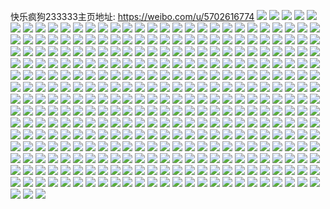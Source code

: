 快乐疯狗233333主页地址: https://weibo.com/u/5702616774 
![](https://wx4.sinaimg.cn/mw2000/006dVB7Uly1h90w8own0ij31hc1z44qp.jpg) 
![](https://wx4.sinaimg.cn/mw2000/006dVB7Uly1h90w8pw87qj31hc1z4b29.jpg) 
![](https://wx4.sinaimg.cn/mw2000/006dVB7Uly1h90w75fg6zj31hc1z4e81.jpg) 
![](https://wx4.sinaimg.cn/mw2000/006dVB7Uly1h90w76znx5j31hc1z4b29.jpg) 
![](https://wx4.sinaimg.cn/mw2000/006dVB7Uly1h90w783r7tj31hc1z4b29.jpg) 
![](https://wx4.sinaimg.cn/mw2000/006dVB7Uly1h90w7a1t3nj31z41hd4qp.jpg) 
![](https://wx4.sinaimg.cn/mw2000/006dVB7Uly1h90w7axu7xj31g71xlb29.jpg) 
![](https://wx4.sinaimg.cn/mw2000/006dVB7Uly1h90w7ca31gj31z41z4qv5.jpg) 
![](https://wx4.sinaimg.cn/mw2000/006dVB7Uly1h90w78yldhj31rd1rd1kx.jpg) 
![](https://wx4.sinaimg.cn/mw2000/006dVB7Uly1h90w7d1n4jj31hc1z4b29.jpg) 
![](https://wx4.sinaimg.cn/mw2000/006dVB7Uly1h90w7dqv4fj31hc1z4e81.jpg) 
![](https://wx4.sinaimg.cn/mw2000/006dVB7Uly1h90w7ehr6sj31hc1z47wh.jpg) 
![](https://wx4.sinaimg.cn/mw2000/006dVB7Uly1h90w7fcerej31z41hc7wh.jpg) 
![](https://wx4.sinaimg.cn/mw2000/006dVB7Uly1h90w765xuxj31z41hc1kx.jpg) 
![](https://wx4.sinaimg.cn/mw2000/006dVB7Uly1h8s7b0rubyj32c0340x6p.jpg) 
![](https://wx4.sinaimg.cn/mw2000/006dVB7Uly1h8s7b2b63fj33402c0x6p.jpg) 
![](https://wx4.sinaimg.cn/mw2000/006dVB7Uly1h8s7b2x2i1j31tf1d3qq5.jpg) 
![](https://wx4.sinaimg.cn/mw2000/006dVB7Uly1h8s7b3ncmlj31c31s4ttm.jpg) 
![](https://wx4.sinaimg.cn/mw2000/006dVB7Uly1h8pt20q7vij30ku0rsq97.jpg) 
![](https://wx4.sinaimg.cn/mw2000/006dVB7Uly1h80g8jatwzj31hc1z4kjl.jpg) 
![](https://wx4.sinaimg.cn/mw2000/006dVB7Uly1h80g8kj1sfj31hc1z4npd.jpg) 
![](https://wx4.sinaimg.cn/mw2000/006dVB7Uly1h80g8liinsj31hc1z4e81.jpg) 
![](https://wx4.sinaimg.cn/mw2000/006dVB7Uly1h80g8mmux2j31hc1z4b29.jpg) 
![](https://wx4.sinaimg.cn/mw2000/006dVB7Uly1h80g8nr0e5j31hc1z4b29.jpg) 
![](https://wx4.sinaimg.cn/mw2000/006dVB7Uly1h80g8ozsppj31hc1z44qp.jpg) 
![](https://wx4.sinaimg.cn/mw2000/006dVB7Uly1h80g8pv5a1j31hc1z47wh.jpg) 
![](https://wx4.sinaimg.cn/mw2000/006dVB7Uly1h80g8qoumtj31z41hc7wh.jpg) 
![](https://wx4.sinaimg.cn/mw2000/006dVB7Uly1h80g8r18e6j30ku0rsjxf.jpg) 
![](https://wx4.sinaimg.cn/mw2000/006dVB7Uly1h7hoxik8c5j32c0340kjl.jpg) 
![](https://wx4.sinaimg.cn/mw2000/006dVB7Uly1h76dzmoudqj30zk1bdn97.jpg) 
![](https://wx4.sinaimg.cn/mw2000/006dVB7Uly1h76dzjt7m5j31yh2lzx6p.jpg) 
![](https://wx4.sinaimg.cn/mw2000/006dVB7Uly1h76dzg7w5mj30fc0kgacp.jpg) 
![](https://wx4.sinaimg.cn/mw2000/006dVB7Uly1h76dzgir54j30ku0rsn3t.jpg) 
![](https://wx4.sinaimg.cn/mw2000/006dVB7Uly1h76dzgwj3lj30ku0rstax.jpg) 
![](https://wx4.sinaimg.cn/mw2000/006dVB7Uly1h76dzh78gqj30ku0rsqaj.jpg) 
![](https://wx4.sinaimg.cn/mw2000/006dVB7Uly1h76dzhfo43j30ku0rs10c.jpg) 
![](https://wx4.sinaimg.cn/mw2000/006dVB7Uly1h76dzho55sj30ku0rs40t.jpg) 
![](https://wx4.sinaimg.cn/mw2000/006dVB7Uly1h76dzhz9hdj30ku0rsjyh.jpg) 
![](https://wx4.sinaimg.cn/mw2000/006dVB7Uly1h76dzkhleuj30ku0rszmd.jpg) 
![](https://wx4.sinaimg.cn/mw2000/006dVB7Uly1h76dzkzl2lj30ku0rsagt.jpg) 
![](https://wx4.sinaimg.cn/mw2000/006dVB7Uly1h76dzllpf7j30h80mymy9.jpg) 
![](https://wx4.sinaimg.cn/mw2000/006dVB7Uly1h76dzluafej30ku0rs40b.jpg) 
![](https://wx4.sinaimg.cn/mw2000/006dVB7Uly1h76dzm2s3xj30ku0rsdml.jpg) 
![](https://wx4.sinaimg.cn/mw2000/006dVB7Uly1h76dzmc4tpj30ku0rswfx.jpg) 
![](https://wx4.sinaimg.cn/mw2000/006dVB7Uly1h5nyxo63qlj30jz18g44d.jpg) 
![](https://wx4.sinaimg.cn/mw2000/006dVB7Uly1h5nyxorh4vj32bc2bcb29.jpg) 
![](https://wx4.sinaimg.cn/mw2000/006dVB7Uly1h5nyxpd1j9j32bc2bc7wh.jpg) 
![](https://wx4.sinaimg.cn/mw2000/006dVB7Uly1h5nyxqqbanj32bc2bce81.jpg) 
![](https://wx4.sinaimg.cn/mw2000/006dVB7Uly1h5nyxrjb9cj32bc2bc4qp.jpg) 
![](https://wx4.sinaimg.cn/mw2000/006dVB7Uly1h5nyxs4lljj32bc2bc4qp.jpg) 
![](https://wx4.sinaimg.cn/mw2000/006dVB7Uly1h5nyxso0ubj32bc2bcb29.jpg) 
![](https://wx4.sinaimg.cn/mw2000/006dVB7Uly1h5nyxta1s8j32bc2bc7wh.jpg) 
![](https://wx4.sinaimg.cn/mw2000/006dVB7Uly1h5nyxttsk1j32bc2bc7wh.jpg) 
![](https://wx4.sinaimg.cn/mw2000/006dVB7Uly1h5b3wi5ob0j30u01uon2y.jpg) 
![](https://wx4.sinaimg.cn/mw2000/006dVB7Uly1h5b3xhlfc0j30u01uo11e.jpg) 
![](https://wx4.sinaimg.cn/mw2000/006dVB7Uly1h5ae3b67cuj30yi1pcahk.jpg) 
![](https://wx4.sinaimg.cn/mw2000/006dVB7Uly1h5ae3bwo7ej30u0140dto.jpg) 
![](https://wx4.sinaimg.cn/mw2000/006dVB7Uly1h5ae3coft9j31hc1z44qp.jpg) 
![](https://wx4.sinaimg.cn/mw2000/006dVB7Uly1h5ae3dmi5oj31hc1z47wh.jpg) 
![](https://wx4.sinaimg.cn/mw2000/006dVB7Uly1h5ae3eo9jmj31hc1z4b29.jpg) 
![](https://wx4.sinaimg.cn/mw2000/006dVB7Uly1h5ae3fjkmhj31cz27rtrx.jpg) 
![](https://wx4.sinaimg.cn/mw2000/006dVB7Uly1h5ae3g643oj31bc20snho.jpg) 
![](https://wx4.sinaimg.cn/mw2000/006dVB7Uly1h5ae3avdddj31hc1z47wh.jpg) 
![](https://wx4.sinaimg.cn/mw2000/006dVB7Uly1h5ae3gxegdj31hc1z4nos.jpg) 
![](https://wx4.sinaimg.cn/mw2000/006dVB7Uly1h5ae3ho38nj31hc1z41kx.jpg) 
![](https://wx4.sinaimg.cn/mw2000/006dVB7Uly1h5ae3icmebj31hc1z4nn9.jpg) 
![](https://wx4.sinaimg.cn/mw2000/006dVB7Uly1h56bl7o490j30ku0rs7a8.jpg) 
![](https://wx4.sinaimg.cn/mw2000/006dVB7Uly1h56bl7wwr8j30ku0rs44c.jpg) 
![](https://wx4.sinaimg.cn/mw2000/006dVB7Uly1h56bl895dmj30ku0rsq9i.jpg) 
![](https://wx4.sinaimg.cn/mw2000/006dVB7Uly1h4wii8capdj32bc334e81.jpg) 
![](https://wx4.sinaimg.cn/mw2000/006dVB7Uly1h4uvg4wyzdj30u00u0q9y.jpg) 
![](https://wx4.sinaimg.cn/mw2000/006dVB7Uly1h4uvg5uhogj31z41z4kjl.jpg) 
![](https://wx4.sinaimg.cn/mw2000/006dVB7Uly1h4uvg8ai0pj32dc35s4qr.jpg) 
![](https://wx4.sinaimg.cn/mw2000/006dVB7Uly1h4uvg9wvcoj31hc1z4kjl.jpg) 
![](https://wx4.sinaimg.cn/mw2000/006dVB7Uly1h4uvgbauxlj31z41hckjl.jpg) 
![](https://wx4.sinaimg.cn/mw2000/006dVB7Uly1h4uvgcjkmaj32c0340b2a.jpg) 
![](https://wx4.sinaimg.cn/mw2000/006dVB7Uly1h4uvgdcfyjj31o01o0np4.jpg) 
![](https://wx4.sinaimg.cn/mw2000/006dVB7Uly1h4uvge2h48j32bc334qv5.jpg) 
![](https://wx4.sinaimg.cn/mw2000/006dVB7Uly1h4uvger9omj32bc334b29.jpg) 
![](https://wx4.sinaimg.cn/mw2000/006dVB7Uly1h4uvgfgxl7j32bc334u0x.jpg) 
![](https://wx4.sinaimg.cn/mw2000/006dVB7Uly1h4uvgg4ralj33342bcnpd.jpg) 
![](https://wx4.sinaimg.cn/mw2000/006dVB7Uly1h4uvgh0txoj33342bcnpd.jpg) 
![](https://wx4.sinaimg.cn/mw2000/006dVB7Uly1h4uvghxp3oj33342bcqv5.jpg) 
![](https://wx4.sinaimg.cn/mw2000/006dVB7Uly1h4uvgjestwj32bc334qv7.jpg) 
![](https://wx4.sinaimg.cn/mw2000/006dVB7Uly1h4uvglf7a9j30sg35rkjl.jpg) 
![](https://wx4.sinaimg.cn/mw2000/006dVB7Uly1h4uvgm23n2j31hc1z47ta.jpg) 
![](https://wx4.sinaimg.cn/mw2000/006dVB7Uly1h4uvgmlko6j31w02iokjl.jpg) 
![](https://wx4.sinaimg.cn/mw2000/006dVB7Uly1h4uvgn9hlnj33342bcx6p.jpg) 
![](https://wx4.sinaimg.cn/mw2000/006dVB7Uly1h4idnh4761j32bc2bc4qq.jpg) 
![](https://wx4.sinaimg.cn/mw2000/006dVB7Uly1h4fpz1x44dj30sg0sg11f.jpg) 
![](https://wx4.sinaimg.cn/mw2000/006dVB7Uly1h4fpz2veakj30sg0sgthk.jpg) 
![](https://wx4.sinaimg.cn/mw2000/006dVB7Uly1h4fpz2efjvj30sg0sg47o.jpg) 
![](https://wx4.sinaimg.cn/mw2000/006dVB7Uly1h4f4upyipnj30sg0sg47o.jpg) 
![](https://wx4.sinaimg.cn/mw2000/006dVB7Uly1h4ew4x2y5uj30qo190ad5.jpg) 
![](https://wx4.sinaimg.cn/mw2000/006dVB7Uly1h4downesmvj30q11a442b.jpg) 
![](https://wx4.sinaimg.cn/mw2000/006dVB7Uly1h3uxg1ccrpj31hc0o0gxd.jpg) 
![](https://wx4.sinaimg.cn/mw2000/006dVB7Uly1h3uxg2l1qlj32bc334hdu.jpg) 
![](https://wx4.sinaimg.cn/mw2000/006dVB7Uly1h3uxg3c0g3j30o01hcnb1.jpg) 
![](https://wx4.sinaimg.cn/mw2000/006dVB7Uly1h3uxg47na7j32bc3341ky.jpg) 
![](https://wx4.sinaimg.cn/mw2000/006dVB7Uly1h3uxg4xkhyj30o01hctme.jpg) 
![](https://wx4.sinaimg.cn/mw2000/006dVB7Uly1h3uxg5hq5yj30o01hc163.jpg) 
![](https://wx4.sinaimg.cn/mw2000/006dVB7Uly1h3uxg5vhqtj31hc0o047g.jpg) 
![](https://wx4.sinaimg.cn/mw2000/006dVB7Uly1h3uxg6mi3oj32bc2bc7wh.jpg) 
![](https://wx4.sinaimg.cn/mw2000/006dVB7Uly1h3uxg7jlckj32bc2bcnpd.jpg) 
![](https://wx4.sinaimg.cn/mw2000/006dVB7Uly1h3uxg844fhj30o01hcduq.jpg) 
![](https://wx4.sinaimg.cn/mw2000/006dVB7Uly1h3uxg8uor9j32bc2bckjl.jpg) 
![](https://wx4.sinaimg.cn/mw2000/006dVB7Uly1h3uxg94ga9j30w60x0tdl.jpg) 
![](https://wx4.sinaimg.cn/mw2000/006dVB7Uly1h3uxgapqcgj32bc2bcx6p.jpg) 
![](https://wx4.sinaimg.cn/mw2000/006dVB7Uly1h3uxgbehmjj30o01hcnb9.jpg) 
![](https://wx4.sinaimg.cn/mw2000/006dVB7Uly1h3uxgd19kuj32bc2bc4qq.jpg) 
![](https://wx4.sinaimg.cn/mw2000/006dVB7Uly1h3uxgez1plj32bc2bc4qp.jpg) 
![](https://wx4.sinaimg.cn/mw2000/006dVB7Uly1h3uxgfq5ylj32bc2bcaxu.jpg) 
![](https://wx4.sinaimg.cn/mw2000/006dVB7Uly1h3uxggqcrlj32bc2bcb29.jpg) 
![](https://wx4.sinaimg.cn/mw2000/006dVB7Uly1h3uxduokbtj32bc2bce81.jpg) 
![](https://wx4.sinaimg.cn/mw2000/006dVB7Uly1h3uxdvudzhj33342bcx6p.jpg) 
![](https://wx4.sinaimg.cn/mw2000/006dVB7Uly1h3uxdwwu34j33342bc7wi.jpg) 
![](https://wx4.sinaimg.cn/mw2000/006dVB7Uly1h3uxdxes27j30o01hc15u.jpg) 
![](https://wx4.sinaimg.cn/mw2000/006dVB7Uly1h3uxdy2900j32bc2bcu0h.jpg) 
![](https://wx4.sinaimg.cn/mw2000/006dVB7Uly1h3uxdz24dhj33342bcx6p.jpg) 
![](https://wx4.sinaimg.cn/mw2000/006dVB7Uly1h3uxdzf18rj31hc0o0dpa.jpg) 
![](https://wx4.sinaimg.cn/mw2000/006dVB7Uly1h3uxdzq5zbj30o01hcwni.jpg) 
![](https://wx4.sinaimg.cn/mw2000/006dVB7Uly1h3uxe0gyklj32bc2bckjl.jpg) 
![](https://wx4.sinaimg.cn/mw2000/006dVB7Uly1h3uxe1co7yj32bc2bckjl.jpg) 
![](https://wx4.sinaimg.cn/mw2000/006dVB7Uly1h3uxe22zm7j32bc2bcu0x.jpg) 
![](https://wx4.sinaimg.cn/mw2000/006dVB7Uly1h3uxe2drg9j30fs0cvq4m.jpg) 
![](https://wx4.sinaimg.cn/mw2000/006dVB7Uly1h3uxe3892kj32bc2bc1ky.jpg) 
![](https://wx4.sinaimg.cn/mw2000/006dVB7Uly1h3uxe4ahcjj32bc3347wi.jpg) 
![](https://wx4.sinaimg.cn/mw2000/006dVB7Uly1h3uxe5il3rj33342bckjn.jpg) 
![](https://wx4.sinaimg.cn/mw2000/006dVB7Uly1h3uxe5zag5j31hc0o0gxd.jpg) 
![](https://wx4.sinaimg.cn/mw2000/006dVB7Uly1h3uxe6m5t0j30o01hcdrg.jpg) 
![](https://wx4.sinaimg.cn/mw2000/006dVB7Uly1h3uxe6ylwgj30o01hc4a0.jpg) 
![](https://wx4.sinaimg.cn/mw2000/006dVB7Uly1h3uxcl4ssbj31w02iph52.jpg) 
![](https://wx4.sinaimg.cn/mw2000/006dVB7Uly1h3uxclht7ej30o01hc7cf.jpg) 
![](https://wx4.sinaimg.cn/mw2000/006dVB7Uly1h3uxcmf5yij32bc2bcb29.jpg) 
![](https://wx4.sinaimg.cn/mw2000/006dVB7Uly1h3uxcncitrj32bc2bce81.jpg) 
![](https://wx4.sinaimg.cn/mw2000/006dVB7Uly1h3uxco2y6fj32bc2bckjl.jpg) 
![](https://wx4.sinaimg.cn/mw2000/006dVB7Uly1h3uxcoxzfaj32bc2bcqv5.jpg) 
![](https://wx4.sinaimg.cn/mw2000/006dVB7Uly1h3uxcprj4zj32bc2bcqv5.jpg) 
![](https://wx4.sinaimg.cn/mw2000/006dVB7Uly1h3uxcq9mo6j30u00u045h.jpg) 
![](https://wx4.sinaimg.cn/mw2000/006dVB7Uly1h3uxcql0x7j30u00u0ah6.jpg) 
![](https://wx4.sinaimg.cn/mw2000/006dVB7Uly1h3uxcqxnd7j30u00u0106.jpg) 
![](https://wx4.sinaimg.cn/mw2000/006dVB7Uly1h3uxcr9tr2j30u00u0tga.jpg) 
![](https://wx4.sinaimg.cn/mw2000/006dVB7Uly1h3uxcrlc8dj31uo0u0qbh.jpg) 
![](https://wx4.sinaimg.cn/mw2000/006dVB7Uly1h3uxcrvkt6j31uo0u045z.jpg) 
![](https://wx4.sinaimg.cn/mw2000/006dVB7Uly1h3uxcs9l4qj31uo0u04a9.jpg) 
![](https://wx4.sinaimg.cn/mw2000/006dVB7Uly1h3uxcsxek7j32bc2bcb29.jpg) 
![](https://wx4.sinaimg.cn/mw2000/006dVB7Uly1h3uxctu917j32bc2bcqv5.jpg) 
![](https://wx4.sinaimg.cn/mw2000/006dVB7Uly1h3uxcueehmj30o01hcqi2.jpg) 
![](https://wx4.sinaimg.cn/mw2000/006dVB7Uly1h3uxcux31rj32bc2bc7r2.jpg) 
![](https://wx4.sinaimg.cn/mw2000/006dVB7Uly1h3uxa1v91qj32bc2bce81.jpg) 
![](https://wx4.sinaimg.cn/mw2000/006dVB7Uly1h3uxa2tulsj32bc2bce81.jpg) 
![](https://wx4.sinaimg.cn/mw2000/006dVB7Uly1h3uxa3ow2kj32bc2bce81.jpg) 
![](https://wx4.sinaimg.cn/mw2000/006dVB7Uly1h3uxa4oxxej32bc2bcnpd.jpg) 
![](https://wx4.sinaimg.cn/mw2000/006dVB7Uly1h3uxa5e4zqj33341e07wh.jpg) 
![](https://wx4.sinaimg.cn/mw2000/006dVB7Uly1h3uxa68gp7j33341e0hdt.jpg) 
![](https://wx4.sinaimg.cn/mw2000/006dVB7Uly1h3uxa72m95j33341e0npd.jpg) 
![](https://wx4.sinaimg.cn/mw2000/006dVB7Uly1h3uxa7q4ebj32bc2bc4qp.jpg) 
![](https://wx4.sinaimg.cn/mw2000/006dVB7Uly1h3uxa8hjpyj31hc1z4dzm.jpg) 
![](https://wx4.sinaimg.cn/mw2000/006dVB7Uly1h3uxa96942j32bc2bcb29.jpg) 
![](https://wx4.sinaimg.cn/mw2000/006dVB7Uly1h3uxa9unhpj33341e0kjl.jpg) 
![](https://wx4.sinaimg.cn/mw2000/006dVB7Uly1h3uxaavd06j32bc334e82.jpg) 
![](https://wx4.sinaimg.cn/mw2000/006dVB7Uly1h3uxabpcajj32bc2bcb29.jpg) 
![](https://wx4.sinaimg.cn/mw2000/006dVB7Uly1h3uxad3aa8j33342bc1ky.jpg) 
![](https://wx4.sinaimg.cn/mw2000/006dVB7Uly1h3uxadu0dzj30zk22o1bo.jpg) 
![](https://wx4.sinaimg.cn/mw2000/006dVB7Uly1h3uxaevpapj32bc2bcu0x.jpg) 
![](https://wx4.sinaimg.cn/mw2000/006dVB7Uly1h3uxafz016j32bc2bcb29.jpg) 
![](https://wx4.sinaimg.cn/mw2000/006dVB7Uly1h3uxags7jlj32bc2bcb29.jpg) 
![](https://wx4.sinaimg.cn/mw2000/006dVB7Uly1h2x9zjhxqej30u01uo0wo.jpg) 
![](https://wx4.sinaimg.cn/mw2000/006dVB7Uly1h2v86mnjcrj31hc0o0488.jpg) 
![](https://wx4.sinaimg.cn/mw2000/006dVB7Uly1h2v86nl9fdj31uo1uonpd.jpg) 
![](https://wx4.sinaimg.cn/mw2000/006dVB7Uly1h2v86oimh7j31uo1uonpd.jpg) 
![](https://wx4.sinaimg.cn/mw2000/006dVB7Uly1h2g5se2u72j30u016y404.jpg) 
![](https://wx4.sinaimg.cn/mw2000/006dVB7Uly1h2g5sh39ekj31ac1uce81.jpg) 
![](https://wx4.sinaimg.cn/mw2000/006dVB7Uly1h2agfvgqzgj31c01c0gxj.jpg) 
![](https://wx4.sinaimg.cn/mw2000/006dVB7Uly1h2agfw3cz2j31w01w0tvc.jpg) 
![](https://wx4.sinaimg.cn/mw2000/006dVB7Uly1h1qzobv23zj32bc2bc4qq.jpg) 
![](https://wx4.sinaimg.cn/mw2000/006dVB7Uly1h17a3z511dj31w01w07wh.jpg) 
![](https://wx4.sinaimg.cn/mw2000/006dVB7Uly1h0y3gektanj31hc1z5kd1.jpg) 
![](https://wx4.sinaimg.cn/mw2000/006dVB7Uly1h0y3gf6uzkj31hc1z57np.jpg) 
![](https://wx4.sinaimg.cn/mw2000/006dVB7Uly1h0y3ggdxvcj31hc1z4b0a.jpg) 
![](https://wx4.sinaimg.cn/mw2000/006dVB7Uly1h0y3gia52lj31hc1z41kx.jpg) 
![](https://wx4.sinaimg.cn/mw2000/006dVB7Uly1h0y3gpqzxrj31hc1z44qp.jpg) 
![](https://wx4.sinaimg.cn/mw2000/006dVB7Uly1h0y3gk345rj31w02io1kx.jpg) 
![](https://wx4.sinaimg.cn/mw2000/006dVB7Uly1h0wxcylskfj31yw1ywqv6.jpg) 
![](https://wx4.sinaimg.cn/mw2000/006dVB7Uly1h0pmw58uvkj31z41z4npd.jpg) 
![](https://wx4.sinaimg.cn/mw2000/006dVB7Uly1h0obcdp0bxj32c03407wk.jpg) 
![](https://wx4.sinaimg.cn/mw2000/006dVB7Uly1h0nlhp8rw3j32bc2bckjl.jpg) 
![](https://wx4.sinaimg.cn/mw2000/006dVB7Uly1h0elltxi9sj32bc2bcqv5.jpg) 
![](https://wx4.sinaimg.cn/mw2000/006dVB7Uly1h0ellut47dj32bc2bchdu.jpg) 
![](https://wx4.sinaimg.cn/mw2000/006dVB7Uly1h0ellvujsdj32bc2bcb2a.jpg) 
![](https://wx4.sinaimg.cn/mw2000/006dVB7Uly1h0ellwr726j32bc2bc4qq.jpg) 
![](https://wx4.sinaimg.cn/mw2000/006dVB7Uly1h0ellzq4p0j32bc2bckjm.jpg) 
![](https://wx4.sinaimg.cn/mw2000/006dVB7Uly1h0elm0uzbuj32bc2bc7wi.jpg) 
![](https://wx4.sinaimg.cn/mw2000/006dVB7Uly1h0elm3btnrj32bc2bc7wh.jpg) 
![](https://wx4.sinaimg.cn/mw2000/006dVB7Uly1h0elm47g34j32bc2bce82.jpg) 
![](https://wx4.sinaimg.cn/mw2000/006dVB7Uly1h0elm4kpblj30u00u0jwh.jpg) 
![](https://wx4.sinaimg.cn/mw2000/006dVB7Uly1h06i5kcw9hj32bc2bchdt.jpg) 
![](https://wx4.sinaimg.cn/mw2000/006dVB7Uly1h06i5l68fvj32bc2bce81.jpg) 
![](https://wx4.sinaimg.cn/mw2000/006dVB7Uly1h06i5m4vtcj32bc2bc4qq.jpg) 
![](https://wx4.sinaimg.cn/mw2000/006dVB7Uly1h06i5muncej32bc2bc7wh.jpg) 
![](https://wx4.sinaimg.cn/mw2000/006dVB7Uly1h06i5nj1xtj32bc2bc4qp.jpg) 
![](https://wx4.sinaimg.cn/mw2000/006dVB7Uly1h06i5osu0ij32bc2bcqv5.jpg) 
![](https://wx4.sinaimg.cn/mw2000/006dVB7Uly1h06i5prp27j32bc2bckjl.jpg) 
![](https://wx4.sinaimg.cn/mw2000/006dVB7Uly1h06i5qv1a7j32bc2bcnpd.jpg) 
![](https://wx4.sinaimg.cn/mw2000/006dVB7Uly1h06i5rpo2mj32bc2bckjl.jpg) 
![](https://wx4.sinaimg.cn/mw2000/006dVB7Uly1h06i5sfn6lj32bc2bckjl.jpg) 
![](https://wx4.sinaimg.cn/mw2000/006dVB7Uly1h06i5tyt6xj32bc2bcb29.jpg) 
![](https://wx4.sinaimg.cn/mw2000/006dVB7Uly1h06i5uucwvj32bc2bc1ky.jpg) 
![](https://wx4.sinaimg.cn/mw2000/006dVB7Uly1h06i5vqm2nj32bc2bcnpd.jpg) 
![](https://wx4.sinaimg.cn/mw2000/006dVB7Uly1h06i5wt6cjj32bc2bce82.jpg) 
![](https://wx4.sinaimg.cn/mw2000/006dVB7Uly1h06i5xi7szj32bc2bc7wh.jpg) 
![](https://wx4.sinaimg.cn/mw2000/006dVB7Uly1h06i5yczivj31z41z4hdt.jpg) 
![](https://wx4.sinaimg.cn/mw2000/006dVB7Uly1h06i5z7s6vj32bc2bcb2a.jpg) 
![](https://wx4.sinaimg.cn/mw2000/006dVB7Uly1h06i605ri8j32bc2bcb2a.jpg) 
![](https://wx4.sinaimg.cn/mw2000/006dVB7Uly1h06i3tyrpaj32bc2bcnpd.jpg) 
![](https://wx4.sinaimg.cn/mw2000/006dVB7Uly1h06i3uorvvj32bc2bckjl.jpg) 
![](https://wx4.sinaimg.cn/mw2000/006dVB7Uly1h06i3vgo7cj32bc2bc7wh.jpg) 
![](https://wx4.sinaimg.cn/mw2000/006dVB7Uly1h06i3wgyofj32bc3341ky.jpg) 
![](https://wx4.sinaimg.cn/mw2000/006dVB7Uly1h06i3x7q2bj32bc334b29.jpg) 
![](https://wx4.sinaimg.cn/mw2000/006dVB7Uly1h06i3y5wk7j32bc3341ky.jpg) 
![](https://wx4.sinaimg.cn/mw2000/006dVB7Uly1h06i3z3hisj32bc3341ky.jpg) 
![](https://wx4.sinaimg.cn/mw2000/006dVB7Uly1h06i3zxthaj32bc334x6p.jpg) 
![](https://wx4.sinaimg.cn/mw2000/006dVB7Uly1h06i41lhqcj32bc334u0y.jpg) 
![](https://wx4.sinaimg.cn/mw2000/006dVB7Uly1h06i42rnjlj32bc2bc4qq.jpg) 
![](https://wx4.sinaimg.cn/mw2000/006dVB7Uly1h06i4417ntj32bc2bc7wh.jpg) 
![](https://wx4.sinaimg.cn/mw2000/006dVB7Uly1h06i44w6z5j32bc2bcnpd.jpg) 
![](https://wx4.sinaimg.cn/mw2000/006dVB7Uly1h06i45mvwbj32bc2bcnpd.jpg) 
![](https://wx4.sinaimg.cn/mw2000/006dVB7Uly1h06i46btbwj32bc2bckjl.jpg) 
![](https://wx4.sinaimg.cn/mw2000/006dVB7Uly1h06i47pmiwj33sw3swkjn.jpg) 
![](https://wx4.sinaimg.cn/mw2000/006dVB7Uly1h06i48tnetj32bc2bc4qq.jpg) 
![](https://wx4.sinaimg.cn/mw2000/006dVB7Uly1h06i49j3mtj32bc2bc1kx.jpg) 
![](https://wx4.sinaimg.cn/mw2000/006dVB7Uly1h06i4a3qa8j32bc2bc1kv.jpg) 
![](https://wx4.sinaimg.cn/mw2000/006dVB7Uly1h06i293o8hj32bc2bchdu.jpg) 
![](https://wx4.sinaimg.cn/mw2000/006dVB7Uly1h06i2a0imaj32bc2bcb2a.jpg) 
![](https://wx4.sinaimg.cn/mw2000/006dVB7Uly1h06i2ax6jsj32bc2bc1ky.jpg) 
![](https://wx4.sinaimg.cn/mw2000/006dVB7Uly1h06i2btz0mj32bc2bce81.jpg) 
![](https://wx4.sinaimg.cn/mw2000/006dVB7Uly1h06i2ctebpj32bc2bc7wi.jpg) 
![](https://wx4.sinaimg.cn/mw2000/006dVB7Uly1h06i2dguslj32bc2bc7wh.jpg) 
![](https://wx4.sinaimg.cn/mw2000/006dVB7Uly1h06i2e7ty8j32bc2bc4qp.jpg) 
![](https://wx4.sinaimg.cn/mw2000/006dVB7Uly1h06i2ezizfj32bc2bcx6p.jpg) 
![](https://wx4.sinaimg.cn/mw2000/006dVB7Uly1h06i2g1k55j32bc2bce82.jpg) 
![](https://wx4.sinaimg.cn/mw2000/006dVB7Uly1h06i2gt21xj32bc2bce81.jpg) 
![](https://wx4.sinaimg.cn/mw2000/006dVB7Uly1h06i2hzg4mj32bc2bce81.jpg) 
![](https://wx4.sinaimg.cn/mw2000/006dVB7Uly1h06i2jg991j32bc2bchdt.jpg) 
![](https://wx4.sinaimg.cn/mw2000/006dVB7Uly1h06i2kzzn1j32bc2bchdt.jpg) 
![](https://wx4.sinaimg.cn/mw2000/006dVB7Uly1h06i2lrteej32bc2bc7wh.jpg) 
![](https://wx4.sinaimg.cn/mw2000/006dVB7Uly1h06i2mwl1lj32bc2bc7wh.jpg) 
![](https://wx4.sinaimg.cn/mw2000/006dVB7Uly1h06i2npzjbj32bc2bchdt.jpg) 
![](https://wx4.sinaimg.cn/mw2000/006dVB7Uly1h06i2okvthj32bc2bc7wh.jpg) 
![](https://wx4.sinaimg.cn/mw2000/006dVB7Uly1h06i2pllnmj32bc2bchdu.jpg) 
![](https://wx4.sinaimg.cn/mw2000/006dVB7Uly1h00dgwvupfj30ku0rsadn.jpg) 
![](https://wx4.sinaimg.cn/mw2000/006dVB7Uly1h00dgxgpifj30ku0rsdj1.jpg) 
![](https://wx4.sinaimg.cn/mw2000/006dVB7Uly1h00dgyt1xmj31z41z4kjl.jpg) 
![](https://wx4.sinaimg.cn/mw2000/006dVB7Uly1gzkejd1ca6j312m1finas.jpg) 
![](https://wx4.sinaimg.cn/mw2000/006dVB7Uly1gzkejbx0hdj31go1y8nlz.jpg) 
![](https://wx4.sinaimg.cn/mw2000/006dVB7Uly1gzkejchrqlj31c31s4ttm.jpg) 
![](https://wx4.sinaimg.cn/mw2000/006dVB7Uly1gzkejdllgpj31tf1d3qq5.jpg) 
![](https://wx4.sinaimg.cn/mw2000/006dVB7Uly1gzkejej9mlj31rx1bye0p.jpg) 
![](https://wx4.sinaimg.cn/mw2000/006dVB7Uly1gzkejfo0j1j31uz2hae81.jpg) 
![](https://wx4.sinaimg.cn/mw2000/006dVB7Uly1gzkejg7weoj31fx1x8tw1.jpg) 
![](https://wx4.sinaimg.cn/mw2000/006dVB7Uly1gzkejgqnfkj31b21qq7ma.jpg) 
![](https://wx4.sinaimg.cn/mw2000/006dVB7Uly1gzkejbbm43j31be0zkjzk.jpg) 
![](https://wx4.sinaimg.cn/mw2000/006dVB7Uly1gz6f7bto99j30u00u00vw.jpg) 
![](https://wx4.sinaimg.cn/mw2000/006dVB7Uly1gz6f7dm79lj30u00u0dio.jpg) 
![](https://wx4.sinaimg.cn/mw2000/006dVB7Uly1gyjlqd791tj30rs0kuagi.jpg) 
![](https://wx4.sinaimg.cn/mw2000/006dVB7Uly1gxzdbijebij316o16o4d9.jpg) 
![](https://wx4.sinaimg.cn/mw2000/006dVB7Uly1gxzdbko2r2j31hc1z4e2c.jpg) 
![](https://wx4.sinaimg.cn/mw2000/006dVB7Uly1gxzdbme8usj31c01s0qn9.jpg) 
![](https://wx4.sinaimg.cn/mw2000/006dVB7Uly1gxzdbos732j31kw16o4d1.jpg) 
![](https://wx4.sinaimg.cn/mw2000/006dVB7Uly1gxzdboa7rfj31kw16oaoo.jpg) 
![](https://wx4.sinaimg.cn/mw2000/006dVB7Uly1gxzdbqvwilj31s01c04nf.jpg) 
![](https://wx4.sinaimg.cn/mw2000/006dVB7Uly1gxzdbrdqnhj31c01s015s.jpg) 
![](https://wx4.sinaimg.cn/mw2000/006dVB7Uly1gxzdbsqmz8j31z41z47wh.jpg) 
![](https://wx4.sinaimg.cn/mw2000/006dVB7Uly1gxzdbtvrevj31c01c0wtv.jpg) 
![](https://wx4.sinaimg.cn/mw2000/006dVB7Uly1gxpabv6hzvj30u0140wi0.jpg) 
![](https://wx4.sinaimg.cn/mw2000/006dVB7Uly1gxi4b541cnj30u00u0wgm.jpg) 
![](https://wx4.sinaimg.cn/mw2000/006dVB7Uly1gxi4b5f0azj30u00u0tci.jpg) 
![](https://wx4.sinaimg.cn/mw2000/006dVB7Uly1gxi4b5uburj30u00u0grd.jpg) 
![](https://wx4.sinaimg.cn/mw2000/006dVB7Uly1gxeges13mpj30rs0rsq6x.jpg) 
![](https://wx4.sinaimg.cn/mw2000/006dVB7Uly1gxegesmmw0j30u00u00w6.jpg) 
![](https://wx4.sinaimg.cn/mw2000/006dVB7Uly1gxegetgxefj30u00u0q5m.jpg) 
![](https://wx4.sinaimg.cn/mw2000/006dVB7Uly1gxegeu9evej30u00u00wf.jpg) 
![](https://wx4.sinaimg.cn/mw2000/006dVB7Uly1gxegev4096j30u00u0794.jpg) 
![](https://wx4.sinaimg.cn/mw2000/006dVB7Uly1gxegevp4vqj30u00u041h.jpg) 
![](https://wx4.sinaimg.cn/mw2000/006dVB7Uly1gxegfeeuwpj30u01uo441.jpg) 
![](https://wx4.sinaimg.cn/mw2000/006dVB7Uly1gxegeweq9bj30u00u0gq8.jpg) 
![](https://wx4.sinaimg.cn/mw2000/006dVB7Uly1gxegex65l6j30u00u0q6l.jpg) 
![](https://wx4.sinaimg.cn/mw2000/006dVB7Uly1gxegexx177j30u00u0q6l.jpg) 
![](https://wx4.sinaimg.cn/mw2000/006dVB7Uly1gxegeyneooj30u00u076r.jpg) 
![](https://wx4.sinaimg.cn/mw2000/006dVB7Uly1gxegezco4xj30u00u00w2.jpg) 
![](https://wx4.sinaimg.cn/mw2000/006dVB7Uly1gxegf0376mj30u00u0acy.jpg) 
![](https://wx4.sinaimg.cn/mw2000/006dVB7Uly1gxegf0yzapj30u00v6786.jpg) 
![](https://wx4.sinaimg.cn/mw2000/006dVB7Uly1gxegf1sneij30u00u0q74.jpg) 
![](https://wx4.sinaimg.cn/mw2000/006dVB7Uly1gxegf2e7mhj30u00u0jtk.jpg) 
![](https://wx4.sinaimg.cn/mw2000/006dVB7Uly1gxegf36dsyj30u00u0jwh.jpg) 
![](https://wx4.sinaimg.cn/mw2000/006dVB7Uly1gxegf3re6tj30u00u0di5.jpg) 
![](https://wx4.sinaimg.cn/mw2000/006dVB7Uly1gwe5byl31kj30u0140wnc.jpg) 
![](https://wx4.sinaimg.cn/mw2000/006dVB7Uly1gwbizzu5asj30qo0sxgnl.jpg) 
![](https://wx4.sinaimg.cn/mw2000/006dVB7Uly1gw2s557ktfj30ku0rrjse.jpg) 
![](https://wx4.sinaimg.cn/mw2000/006dVB7Uly1gw2s55ljtkj30ku0rrt9r.jpg) 
![](https://wx4.sinaimg.cn/mw2000/006dVB7Uly1gw2s563xasj30qm0slwg0.jpg) 
![](https://wx4.sinaimg.cn/mw2000/006dVB7Uly1gw2s56huxrj30sq0w7q4h.jpg) 
![](https://wx4.sinaimg.cn/mw2000/006dVB7Uly1gw2s571im6j30u0140417.jpg) 
![](https://wx4.sinaimg.cn/mw2000/006dVB7Uly1gw2s57jk6jj30u0140wh4.jpg) 
![](https://wx4.sinaimg.cn/mw2000/006dVB7Uly1gw2s582376j30u013zq5x.jpg) 
![](https://wx4.sinaimg.cn/mw2000/006dVB7Uly1gw2s58hjlej30u0140n0g.jpg) 
![](https://wx4.sinaimg.cn/mw2000/006dVB7Uly1gw2s58tzibj30u0140tbw.jpg) 
![](https://wx4.sinaimg.cn/mw2000/006dVB7Uly1gw2s59a4nyj31400u0td8.jpg) 
![](https://wx4.sinaimg.cn/mw2000/006dVB7Uly1gw2s5a9qlcj30u00u0q6f.jpg) 
![](https://wx4.sinaimg.cn/mw2000/006dVB7Uly1gw2s5as185j30u00u0whm.jpg) 
![](https://wx4.sinaimg.cn/mw2000/006dVB7Uly1gw2s5ba55tj30u0140n16.jpg) 
![](https://wx4.sinaimg.cn/mw2000/006dVB7Uly1gw2s5bpel5j30u00u076e.jpg) 
![](https://wx4.sinaimg.cn/mw2000/006dVB7Uly1gw2s5c7aqdj30u00u0q5x.jpg) 
![](https://wx4.sinaimg.cn/mw2000/006dVB7Uly1gw2s5cq9xej30u00u0acx.jpg) 
![](https://wx4.sinaimg.cn/mw2000/006dVB7Uly1gw2s5d8d9uj30u00u0tb7.jpg) 
![](https://wx4.sinaimg.cn/mw2000/006dVB7Uly1gw2s5duw9cj30u00u00z4.jpg) 
![](https://wx4.sinaimg.cn/mw2000/006dVB7Uly1gvog5a1ayoj61z41z47wh02.jpg) 
![](https://wx4.sinaimg.cn/mw2000/006dVB7Uly1gvl2ibxqa2j61q61q61kx02.jpg) 
![](https://wx4.sinaimg.cn/mw2000/006dVB7Uly1gvg3vqi1b7j62bc2bcx6p02.jpg) 
![](https://wx4.sinaimg.cn/mw2000/006dVB7Uly1gvg3vy8tplj61401407ei02.jpg) 
![](https://wx4.sinaimg.cn/mw2000/006dVB7Uly1gvg3wejsd1j61c01c0dwn02.jpg) 
![](https://wx4.sinaimg.cn/mw2000/006dVB7Uly1gvg3wv8my0j62bc2bcnpd02.jpg) 
![](https://wx4.sinaimg.cn/mw2000/006dVB7Uly1gvg3xas50mj62bc2bc4qp02.jpg) 
![](https://wx4.sinaimg.cn/mw2000/006dVB7Uly1gvg3xziw14j62bc2bckjm02.jpg) 
![](https://wx4.sinaimg.cn/mw2000/006dVB7Uly1gvg3yvbpgdj62bc2bc4qr02.jpg) 
![](https://wx4.sinaimg.cn/mw2000/006dVB7Uly1gvg3zid8tij62bc2bc7wi02.jpg) 
![](https://wx4.sinaimg.cn/mw2000/006dVB7Uly1gvg3zv9mcfj62bc2bc4qp02.jpg) 
![](https://wx4.sinaimg.cn/mw2000/006dVB7Uly1gvg4062ponj62bc2bcx6802.jpg) 
![](https://wx4.sinaimg.cn/mw2000/006dVB7Uly1gvg40psed4j61c01s0b2902.jpg) 
![](https://wx4.sinaimg.cn/mw2000/006dVB7Uly1gvg40y64d1j61401407en02.jpg) 
![](https://wx4.sinaimg.cn/mw2000/006dVB7Uly1gvg414korxj614014048e02.jpg) 
![](https://wx4.sinaimg.cn/mw2000/006dVB7Uly1gvg419eq8uj6140140thj02.jpg) 
![](https://wx4.sinaimg.cn/mw2000/006dVB7Uly1gvg41huqp7j60xc18gdpp02.jpg) 
![](https://wx4.sinaimg.cn/mw2000/006dVB7Uly1gvg41vje90j62bc2bcb2902.jpg) 
![](https://wx4.sinaimg.cn/mw2000/006dVB7Uly1gvg42a8dnij62bc2bckjl02.jpg) 
![](https://wx4.sinaimg.cn/mw2000/006dVB7Uly1gvg42jq81oj62bc2bc1kx02.jpg) 
![](https://wx4.sinaimg.cn/mw2000/006dVB7Uly1gue8dtqaovj62bc2bce8202.jpg) 
![](https://wx4.sinaimg.cn/mw2000/006dVB7Uly1guau128vq2j61z41z41kx02.jpg) 
![](https://wx4.sinaimg.cn/mw2000/006dVB7Uly1guau12lli9j60xc18g7fg02.jpg) 
![](https://wx4.sinaimg.cn/mw2000/006dVB7Uly1guau13ps9wj61c01s0ww402.jpg) 
![](https://wx4.sinaimg.cn/mw2000/006dVB7Uly1guau157ghpj61c01s07sp02.jpg) 
![](https://wx4.sinaimg.cn/mw2000/006dVB7Uly1guau15x6s2j61z41hc4qp02.jpg) 
![](https://wx4.sinaimg.cn/mw2000/006dVB7Uly1guau169ffuj60xk0xkair02.jpg) 
![](https://wx4.sinaimg.cn/mw2000/006dVB7Uly1gu95ry967sj62bc2bc4qp02.jpg) 
![](https://wx4.sinaimg.cn/mw2000/006dVB7Uly1gu2ucdtmycj30u01400wk.jpg) 
![](https://wx4.sinaimg.cn/mw2000/006dVB7Uly1gtrbz8b2scj32bc2bcnpd.jpg) 
![](https://wx4.sinaimg.cn/mw2000/006dVB7Uly1gtrbz979j9j32bc2bcqv5.jpg) 
![](https://wx4.sinaimg.cn/mw2000/006dVB7Uly1gtrbz9v75jj32bc2bcb29.jpg) 
![](https://wx4.sinaimg.cn/mw2000/006dVB7Uly1gtqzhpwzv6j30qo1110vq.jpg) 
![](https://wx4.sinaimg.cn/mw2000/006dVB7Uly1gtlcdwg91oj30u0140gq9.jpg) 
![](https://wx4.sinaimg.cn/mw2000/006dVB7Uly1gt2ewfpzaxj32bc334x6r.jpg) 
![](https://wx4.sinaimg.cn/mw2000/006dVB7Uly1gt2co0ss8oj31z41z4wq5.jpg) 
![](https://wx4.sinaimg.cn/mw2000/006dVB7Uly1gt29ljuophj31z41hcu0x.jpg) 
![](https://wx4.sinaimg.cn/mw2000/006dVB7Uly1gt29lkn3uvj31z41hchdt.jpg) 
![](https://wx4.sinaimg.cn/mw2000/006dVB7Uly1gt29llkfurj31z41z4hdt.jpg) 
![](https://wx4.sinaimg.cn/mw2000/006dVB7Uly1gt29lmjoazj32bc2bc7wi.jpg) 
![](https://wx4.sinaimg.cn/mw2000/006dVB7Uly1gsx0pby8nhj30u00u0dio.jpg) 
![](https://wx4.sinaimg.cn/mw2000/006dVB7Uly1gss6gn7rfsj30u015cdkf.jpg) 
